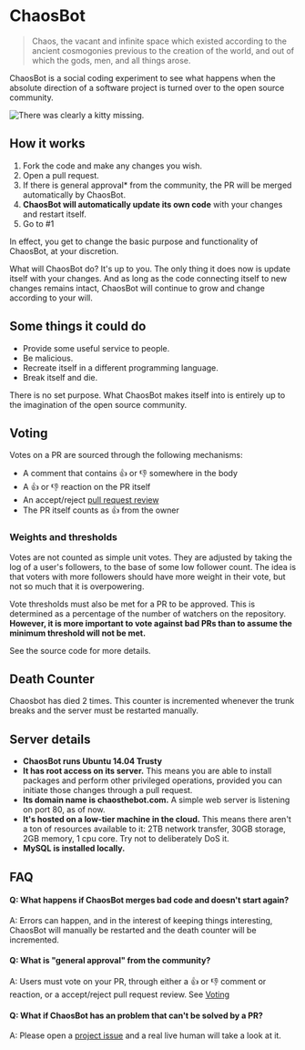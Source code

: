 # ChaosBot

> Chaos, the vacant and infinite space which existed according to the ancient
> cosmogonies previous to the creation of the world, and out of which the gods,
> men, and all things arose.

ChaosBot is a social coding experiment to see what happens when the absolute
direction of a software project is turned over to the open source community.

![There was clearly a kitty missing.](http://thecatapi.com/api/images/get?format=src&type=png&size=small)

## How it works

1. Fork the code and make any changes you wish.
1. Open a pull request.
1. If there is general approval\* from the community, the PR will be merged
   automatically by ChaosBot.
1. **ChaosBot will automatically update its own code** with your changes and
   restart itself.
1. Go to \#1

In effect, you get to change the basic purpose and functionality of ChaosBot, at
your discretion.

What will ChaosBot do?  It's up to you.  The only thing it does now is update
itself with your changes.  And as long as the code connecting itself to new
changes remains intact, ChaosBot will continue to grow and change according to
your will.

## Some things it could do

* Provide some useful service to people.
* Be malicious.
* Recreate itself in a different programming language.
* Break itself and die.

There is no set purpose.  What ChaosBot makes itself into is entirely up to
the imagination of the open source community.

## Voting

Votes on a PR are sourced through the following mechanisms:
* A comment that contains :+1: or :-1: somewhere in the body
* A :+1: or :-1: reaction on the PR itself
* An accept/reject [pull request review](https://help.github.com/articles/about-pull-request-reviews/)
* The PR itself counts as :+1: from the owner

### Weights and thresholds

Votes are not counted as simple unit votes.  They are adjusted by taking the log
of a user's followers, to the base of some low follower count.  The idea is that
voters with more followers should have more weight in their vote, but not so much
that it is overpowering.

Vote thresholds must also be met for a PR to be approved.  This is determined as
a percentage of the number of watchers on the repository.  **However, it is more
important to vote against bad PRs than to assume the minimum threshold will not
be met.**

See the source code for more details.

## Death Counter

Chaosbot has died 2 times.  This counter is incremented whenever the trunk breaks
and the server must be restarted manually.

## Server details
* **ChaosBot runs Ubuntu 14.04 Trusty**
* **It has root access on its server.**  This means you are able to install
packages and perform other privileged operations, provided you can initiate those
changes through a pull request.
* **Its domain name is chaosthebot.com.** A simple web server is listening on port 80, as of now. 
* **It's hosted on a low-tier machine in the cloud.**  This means there aren't a
ton of resources available to it: 2TB network transfer, 30GB storage, 2GB memory,
1 cpu core.  Try not to deliberately DoS it.
* **MySQL is installed locally.**

## FAQ

#### Q: What happens if ChaosBot merges bad code and doesn't start again?
A: Errors can happen, and in the interest of keeping things interesting, ChaosBot
will manually be restarted and the death counter will be incremented.

#### Q: What is "general approval" from the community?
A: Users must vote on your PR, through either a :+1: or :-1: comment or reaction,
or a accept/reject pull request review.  See [Voting](https://github.com/chaosbot/Chaos/blob/master/README.md#voting)

#### Q: What if ChaosBot has an problem that can't be solved by a PR?
A: Please open a [project issue](https://github.com/chaosbot/Chaos/issues) and a
real live human will take a look at it.
